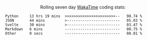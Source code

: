<!--<p align="center">
  <img width="auto" src ="https://github-readme-stats.vercel.app/api/top-langs/?username=syrkis&layout=compact&hide_border=true&theme=darcula&bg_color=00000000&langs_count=6&hide=jupyter%20notebook,JavaScript,HTML" width = 400>
      <img src ="https://github-readme-streak-stats.herokuapp.com?user=syrkis&theme=darcula&hide_border=true&background=FFFFFF00" width = 400>

</p>-->
<p align="center">Rolling seven day <a href='https://wakatime.com/'> WakaTime</a> coding stats:</p>
<!--START_SECTION:waka-->

```text
Python     13 hrs 19 mins  >>>>>>>>>>>>>>>>>>>>>>>--   90.74 %
JSON       44 mins         >------------------------   05.03 %
Svelte     30 mins         >------------------------   03.47 %
Markdown   6 mins          -------------------------   00.75 %
Other      0 secs          -------------------------   00.01 %
```

<!--END_SECTION:waka-->
